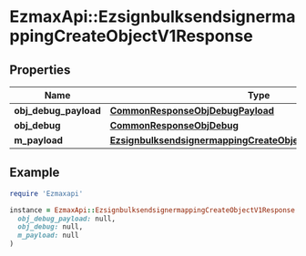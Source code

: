 # EzmaxApi::EzsignbulksendsignermappingCreateObjectV1Response

## Properties

| Name | Type | Description | Notes |
| ---- | ---- | ----------- | ----- |
| **obj_debug_payload** | [**CommonResponseObjDebugPayload**](CommonResponseObjDebugPayload.md) |  |  |
| **obj_debug** | [**CommonResponseObjDebug**](CommonResponseObjDebug.md) |  | [optional] |
| **m_payload** | [**EzsignbulksendsignermappingCreateObjectV1ResponseMPayload**](EzsignbulksendsignermappingCreateObjectV1ResponseMPayload.md) |  |  |

## Example

```ruby
require 'Ezmaxapi'

instance = EzmaxApi::EzsignbulksendsignermappingCreateObjectV1Response.new(
  obj_debug_payload: null,
  obj_debug: null,
  m_payload: null
)
```

